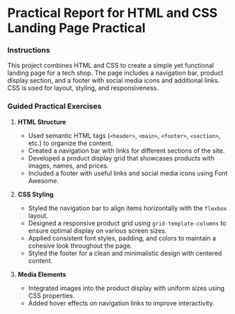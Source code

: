 # Practical Report for HTML and CSS Landing Page Practical

### Instructions
This project combines HTML and CSS to create a simple yet functional landing page for a tech shop. The page includes a navigation bar, product display section, and a footer with social media icons and additional links. CSS is used for layout, styling, and responsiveness.

### Guided Practical Exercises

1. **HTML Structure**  
   - Used semantic HTML tags (`<header>`, `<main>`, `<footer>`, `<section>`, etc.) to organize the content.  
   - Created a navigation bar with links for different sections of the site.  
   - Developed a product display grid that showcases products with images, names, and prices.  
   - Included a footer with useful links and social media icons using Font Awesome.  

2. **CSS Styling**  
   - Styled the navigation bar to align items horizontally with the `flexbox` layout.  
   - Designed a responsive product grid using `grid-template-columns` to ensure optimal display on various screen sizes.  
   - Applied consistent font styles, padding, and colors to maintain a cohesive look throughout the page.  
   - Styled the footer for a clean and minimalistic design with centered content.  

3. **Media Elements**  
   - Integrated images into the product display with uniform sizes using CSS properties.  
   - Added hover effects on navigation links to improve interactivity.
